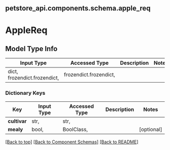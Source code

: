 <a name="top"></a>
## petstore_api.components.schema.apple_req
# AppleReq

## Model Type Info
Input Type | Accessed Type | Description | Notes
------------ | ------------- | ------------- | -------------
dict, frozendict.frozendict,  | frozendict.frozendict,  |  | 

### Dictionary Keys
Key | Input Type | Accessed Type | Description | Notes
------------ | ------------- | ------------- | ------------- | -------------
**cultivar** | str,  | str,  |  | 
**mealy** | bool,  | BoolClass,  |  | [optional] 

[[Back to top]](#top) [[Back to Component Schemas]](../../../README.md#Component-Schemas) [[Back to README]](../../../README.md)